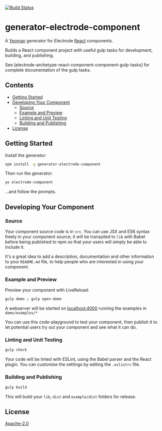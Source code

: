 [![Build Status](https://travis-ci.com/electrode-io/generator-electrode-component.svg?token=9dyHRhqfyW5wqcpfkeLr&branch=master)](https://travis-ci.com/electrode-io/generator-electrode-component)

# generator-electrode-component

A [Yeoman](http://yeoman.io) generator for Electrode
[React](http://facebook.github.io/react/) components.

Builds a React component project with useful gulp tasks for development,
building, and publishing.

See [electrode-archetype-react-component-component-gulp-tasks] for complete
documentation of the gulp tasks.


## Contents

* [Getting Started](#getting-started)
* [Developing Your Component](#developing-your-component)
    * [Source](#source)
    * [Example and Preview](#example-and-preview)
    * [Linting and Unit Testing](#linting-and-unit-testing)
    * [Building and Publishing](#building-and-publishing)
* [License](#license)

## Getting Started

Install the generator:

```bash
npm install -g generator-electrode-component
```

Then run the generator:

```bash
yo electrode-component
```

...and follow the prompts.


## Developing Your Component

### Source

Your component source code is in `src`. You can use JSX and ES6 syntax freely in
your component source; it will be transpiled to `lib` with Babel before being
published to npm so that your users will simply be able to include it.

It's a great idea to add a description, documentation and other information to
your `README.md` file, to help people who are interested in using your
component.

### Example and Preview

Preview your component with LiveReload:

```bash
gulp demo ; gulp open-demo
```

A webserver will be started on [localhost:4000](http://127.0.0.1:4000) running
the examples in `demo/examples/*`

You can use this code-playground to test your component, then publish it to let
potential users try out your component and see what it can do.

### Linting and Unit Testing

```bash
gulp check
```

Your code will be linted with ESLint, using the Babel parser and the React
plugin. You can customise the settings by editing the `.eslintrc` file.

### Building and Publishing

```bash
gulp build
```

This will build your `lib`, `dist` and `example/dist` folders for release.


## License

[Apache-2.0](https://www.apache.org/licenses/LICENSE-2.0)
